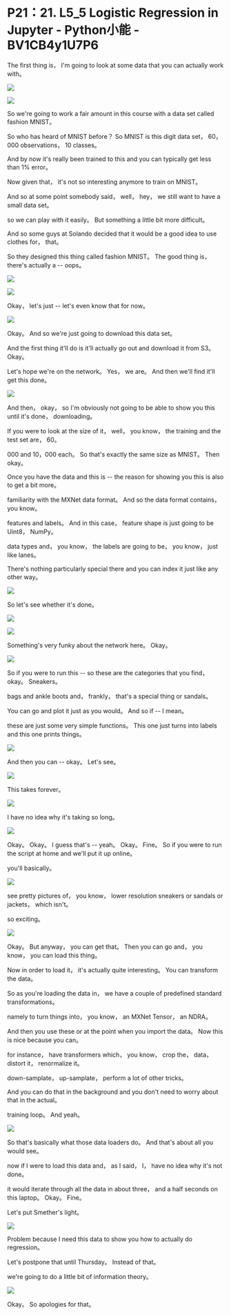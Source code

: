 # P21：21. L5_5 Logistic Regression in Jupyter - Python小能 - BV1CB4y1U7P6

 The first thing is， I'm going to look at some data that you can actually work with。



![](img/99398885a29a308ee8a427b32d87e846_1.png)

![](img/99398885a29a308ee8a427b32d87e846_2.png)

 So we're going to work a fair amount in this course with a data set called fashion MNIST。

 So who has heard of MNIST before？ So MNIST is this digit data set， 60，000 observations， 10 classes。

 And by now it's really been trained to this and you can typically get less than 1% error。

 Now given that， it's not so interesting anymore to train on MNIST。

 And so at some point somebody said， well， hey， we still want to have a small data set。

 so we can play with it easily。 But something a little bit more difficult。

 And so some guys at Solando decided that it would be a good idea to use clothes for， that。

 So they designed this thing called fashion MNIST。 The good thing is， there's actually a -- oops。



![](img/99398885a29a308ee8a427b32d87e846_4.png)

![](img/99398885a29a308ee8a427b32d87e846_5.png)

 Okay， let's just -- let's even know that for now。

![](img/99398885a29a308ee8a427b32d87e846_7.png)

 Okay。 And so we're just going to download this data set。

 And the first thing it'll do is it'll actually go out and download it from S3。 Okay。

 Let's hope we're on the network。 Yes， we are。 And then we'll find it'll get this done。



![](img/99398885a29a308ee8a427b32d87e846_9.png)

 And then， okay， so I'm obviously not going to be able to show you this until it's done， downloading。

 If you were to look at the size of it， well， you know， the training and the test set are， 60。

000 and 10，000 each。 So that's exactly the same size as MNIST。 Then okay。

 Once you have the data and this is -- the reason for showing you this is also to get a bit more。

 familiarity with the MXNet data format。 And so the data format contains， you know。

 features and labels。 And in this case， feature shape is just going to be Uint8， NumPy。

 data types and， you know， the labels are going to be， you know， just like lanes。

 There's nothing particularly special there and you can index it just like any other way。



![](img/99398885a29a308ee8a427b32d87e846_11.png)

 So let's see whether it's done。

![](img/99398885a29a308ee8a427b32d87e846_13.png)

![](img/99398885a29a308ee8a427b32d87e846_14.png)

 Something's very funky about the network here。 Okay。



![](img/99398885a29a308ee8a427b32d87e846_16.png)

 So if you were to run this -- so these are the categories that you find， okay。 Sneakers。

 bags and ankle boots and， frankly， that's a special thing or sandals。

 You can go and plot it just as you would。 And so if -- I mean。

 these are just some very simple functions。 This one just turns into labels and this one prints things。



![](img/99398885a29a308ee8a427b32d87e846_18.png)

 And then you can -- okay。 Let's see。

![](img/99398885a29a308ee8a427b32d87e846_20.png)

 This takes forever。

![](img/99398885a29a308ee8a427b32d87e846_22.png)

 I have no idea why it's taking so long。

![](img/99398885a29a308ee8a427b32d87e846_24.png)

 Okay。 Okay。 I guess that's -- yeah。 Okay。 Fine。 So if you were to run the script at home and we'll put it up online。

 you'll basically。

![](img/99398885a29a308ee8a427b32d87e846_26.png)

 see pretty pictures of， you know， lower resolution sneakers or sandals or jackets， which isn't。

 so exciting。

![](img/99398885a29a308ee8a427b32d87e846_28.png)

 Okay。 But anyway， you can get that。 Then you can go and， you know， you can load this thing。

 Now in order to load it， it's actually quite interesting。 You can transform the data。

 So as you're loading the data in， we have a couple of predefined standard transformations。

 namely to turn things into， you know， an MXNet Tensor， an NDRA。

 And then you use these or at the point when you import the data。 Now this is nice because you can。

 for instance， have transformers which， you know， crop the， data， distort it， renormalize it。

 down-samplate， up-samplate， perform a lot of other tricks。

 And you can do that in the background and you don't need to worry about that in the actual。

 training loop。 And yeah。

![](img/99398885a29a308ee8a427b32d87e846_30.png)

 So that's basically what those data loaders do。 And that's about all you would see。

 now if I were to load this data and， as I said， I， have no idea why it's not done。

 it would iterate through all the data in about three， and a half seconds on this laptop。 Okay。 Fine。

 Let's put Smether's light。

![](img/99398885a29a308ee8a427b32d87e846_32.png)

 Problem because I need this data to show you how to actually do regression。

 Let's postpone that until Thursday。 Instead of that。

 we're going to do a little bit of information theory。



![](img/99398885a29a308ee8a427b32d87e846_34.png)

 Okay。 So apologies for that。